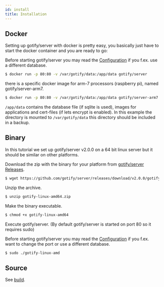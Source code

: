 ```yaml
---
id: install
title: Installation
---
```


## Docker

Setting up gotify/server with docker is pretty easy, you basically just have to start the docker container and you are ready to go:

Before starting gotify/server you may read the [Configuration](configuration.md) if you f.ex. use a different database.

```bash
$ docker run -p 80:80 -v /var/gotify/data:/app/data gotify/server
```

there is a specific docker image for arm-7 processors (raspberry pi), named gotify/server-arm7.

```bash
$ docker run -p 80:80 -v /var/gotify/data:/app/data gotify/server-arm7
```

`/app/data` contains the database file (if sqlite is used), images for applications and cert-files (if lets encrypt is enabled).
In this example the directory is mounted to `/var/gotify/data` this directory should be included in a backup.

## Binary

In this tutorial we set up gotify/server v2.0.0 on a 64 bit linux server but it should be similar on other platforms.

Download the zip with the binary for your platform from [gotify/server Releases](https://github.com/gotify/server/releases).

```bash
$ wget https://github.com/gotify/server/releases/download/v2.0.0/gotify-linux-amd64.zip
```

Unzip the archive.

```bash
$ unzip gotify-linux-amd64.zip
```

Make the binary executable.

```bash
$ chmod +x gotify-linux-amd64
```

Execute gotify/server. (By default gotify/server is started on port 80 so it requires sudo)

Before starting gotify/server you may read the [Configuration](configuration.md) if you f.ex. want to change the port or use a different database.

```bash
$ sudo ./gotify-linux-amd
```

## Source

See [build](build.md).
